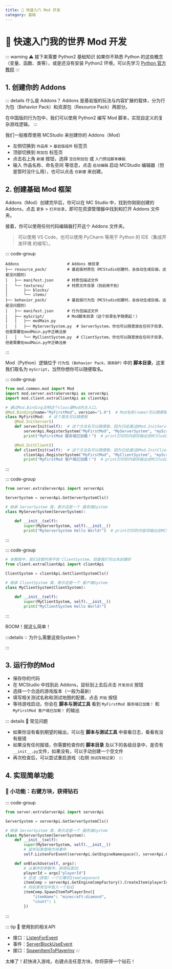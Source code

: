 ```yaml
---
title: 🚀 快速入门 Mod 开发
category: 基础
---
```


# 🚀 快速入门我的世界 Mod 开发

::: warning :warning: 接下来需要 Python2 基础知识
如果你不熟悉 Python 的这些概念（变量、函数、类等），或是还没有安装 Python2 环境，可以先学习 [Python 官方教程](https://docs.python.org/zh-cn/2/tutorial/index.html)
:::

## 1. 创建你的 Addons

::: details 什么是 Addons？
Addons 是基岩版的玩法与内容扩展的载体，分为行为包（Behavior Pack）和资源包（Resource Pack）两部分。

在中国版的行为包中，我们可以使用 Python2 编写 Mod 脚本，实现自定义的复杂游戏逻辑。
:::

我们一般推荐使用 MCStudio 来创建你的 Addons（Mod）

- 左侧切换到 `作品库` > `基岩版组件` 标签页
- 顶部切换到 `附加包` 标签页
- 点击右上角 `新建` 按钮，选择 `空白附加包` 或 `入门预设脚本模板`
- 输入 作品名称、命名空间 等信息，点击 `启动编辑` 启动 MCStudio 编辑器（但是暂时没什么用），也可以点击 `仅新建` 来创建。

## 2. 创建基础 Mod 框架

Addons（Mod）创建完毕后，你可以在 MC Studio 中，找到你刚刚创建的 Addons，点击 `更多` > `打开目录`，即可在资源管理器中找到和打开 Addons 文件夹。

接着，你可以使用任何代码编辑器打开这个 Addons 文件夹。

> 可以使用 VS Code，也可以使用 PyCharm 等用于 Python 的 IDE（集成开发环境 的缩写）。

::: code-group
``` [Addons目录结构]
Addons                     # Addons 根目录
├── resource_pack/         # 基岩版材质包（MCStudio创建时，会自动生成后缀，这是没问题的）
│   ├── manifest.json      # 材质包描述文件
│   └── textures/          # 材质文件目录（目前用不到）
│       ├── blocks/
│       └── items/
├── behavior_pack/         # 基岩版行为包（MCStudio创建时，会自动生成后缀，这是没问题的）
│   ├── manifest.json      # 行为包描述文件
│   ├── myScript/          # Mod脚本目录（这个目录名字随便起！）
│   │   ├── modMain.py
│   │   ├── MyServerSystem.py  # ServerSystem，你也可以随意放在任何子目录，但是需要在modMain.py中正确注册
│   │   └── MyClientSystem.py  # ClientSystem，你也可以随意放在任何子目录，但是需要在modMain.py中正确注册
```
:::

Mod（Python）逻辑位于 `行为包 (Behavior Pack，简称BP)` 中的 **脚本目录**，这里我们取名为 `myScript`，当然你想你可以随便取名。

::: code-group
```python [BP/myScript/modMain.py]
from mod.common.mod import Mod
import mod.server.extraServerApi as serverApi
import mod.client.extraClientApi as clientApi

# 通过Mod.Binding注明这个class是Mod的主入口。
@Mod.Binding(name="MyFirstMod", version="1.0")  # Mod名称(name)可以随便取，但是需要唯一且用于下方注册系统和后续注册事件监听。
class MyFirstMod:  # 这个类名可以随便取
    @Mod.InitServer()
    def serverInit(self):  # 这个方法名可以随便取，因为已经通过@Mod.InitServer()注明是服务端的初始化方法
        serverApi.RegisterSystem("MyFirstMod", "MyServerSystem", "myScript.MyServerSystem.MyServerSystem")
        print("MyFirstMod 服务端已加载！")  # print打印的内容将输出在MCStudio的 日志与调试工具 中

    @Mod.InitClient()
    def clientInit(self):  # 这个方法名可以随便取，因为已经通过@Mod.InitClient()注明是客户端的初始化方法
        clientApi.RegisterSystem("MyFirstMod", "MyClientSystem", "myScript.MyClientSystem.MyClientSystem")
        print("MyFirstMod 客户端已加载！")  # print打印的内容将输出在MCStudio的 日志与调试工具 中
```
:::

::: code-group
```python [BP/myScript/MyServerSystem.py]
from server.extraServerApi import serverApi

ServerSystem = serverApi.GetServerSystemCls()

# 继承 ServerSystem 类，表示这是一个 服务端System
class MyServerSystem(ServerSystem):

    def __init__(self):
        super(MyServerSystem, self).__init__()
        print("MyServerSystem Hello World!")  # print打印的内容将输出在MCStudio的 日志与调试工具 中
```
:::

::: code-group
```python [BP/myScript/MyClientSystem.py]
# 本教程中，我们还暂时用不到 ClientSystem，但是我们可以先创建好
from client.extraClientApi import clientApi

ClientSystem = clientApi.GetClientSystemCls()

# 继承 ClientSystem 类，表示这是一个 客户端System
class MyClientSystem(ClientSystem):

    def __init__(self):
        super(MyClientSystem, self).__init__()
        print("MyClientSystem Hello World!")
```
:::

BOOM！就这么简单！

:::details :bulb: 为什么需要这些System？
<!--@include: @/wiki/modsdk/why-system.md-->
:::

## 3. 运行你的Mod

- 保存你的代码
- 在 MCStudio 中找到此 Addons，鼠标划上去后点击 `开发测试` 按钮
- 选择一个合适的游戏版本（一般为最新）
- 填写相关测试名称和测试地图的配置，点击 `开始` 按钮
- 等待游戏启动，你会在 **脚本与测试工具** 看到 `MyFirstMod 服务端已加载！` 和 `MyFirstMod 客户端已加载！` 的输出

::: details :thinking: 常见问题
- 如果你没有看到期望的输出，可以在 **脚本与测试工具** 中查看日志，看看有没有报错
- 如果没有任何报错，你需要检查你的 **脚本目录** 及以下的各级目录中，是否有`__init__.py`文件，如果没有，可以手动创建一个空文件
- 再次检查后，可以尝试重启游戏（右侧 `测试存档记录`）
:::

## 4. 实现简单功能

### 🧪 小功能：右键方块，获得钻石

::: code-group
```python [BP/myScript/MyServerSystem.py]
from server.extraServerApi import serverApi

ServerSystem = serverApi.GetServerSystemCls()

# 继承 ServerSystem 类，表示这是一个 服务端System
class MyServerSystem(ServerSystem):
    def __init__(self):
        super(MyServerSystem, self).__init__()
        # 监听玩家使用方块事件 
        self.ListenForEvent(serverApi.GetEngineNamespace(), serverApi.GetEngineSystemName(), "ServerBlockUseEvent", self, self.onBlockUse)

    def onBlockUse(self, args):
        # 从事件的参数中，获得玩家ID
        playerId = args["playerId"]
        # 生成（获取）一个引擎的ItemComponent
        itemComp = serverApi.GetEngineCompFactory().CreateItem(playerId)
        # 向玩家背包中放入一个钻石
        itemComp.SpawnItemToPlayerInv({
            "itemName": "minecraft:diamond",
            "count": 1
        })
```
:::

::: tip 🔌 使用到的相关API
- 接口：[ListenForEvent](/mcdocs/1-ModAPI/接口/通用/事件.html#listenforevent)
- 事件：[ServerBlockUseEvent](/mcdocs/1-ModAPI/事件/方块.html#serverblockuseevent)
- 接口：[SpawnItemToPlayerInv](/mcdocs/1-ModAPI/接口/玩家/背包.html#spawnitemtoplayerinv)
:::

太棒了！赶快进入游戏，右键点击任意方块，你将获得一个钻石！